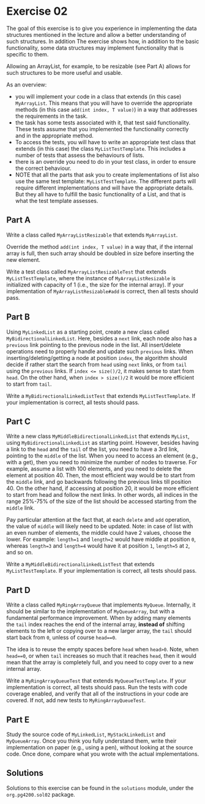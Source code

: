 # Exercise 02

The goal of this exercise is to give you experience in implementing the data structures 
mentioned in the lecture and allow a better understanding of such structures. In addition
The exercise shows how, in addition to the basic functionality, some data structures may implement
functionality that is specific to them.

Allowing an ArrayList, for example, to be resizable (see Part A) allows for such structures to be 
more useful and usable. 

As an overview:
- you will implement your code in a class that extends (in this case) `MyArrayList`. This means that
you will have to override the appropriate methods (in this case `add(int index, T value)`) in a way that
addresses the requirements in the task.
- the task has some tests associated with it, that test said functionality. These tests assume that you 
implemented the functionality correctly and in the appropriate method.
- To access the tests, you will have to write an appropriate test class that extends (in this case) the 
class `MyListTestTemplate`. This includes a number of tests that assess the behaviours of lists. 
- there is an override you need to do in your test class, in order to ensure the correct behaviour.
- NOTE that all the parts that ask you to create implementations of list also use the same test template:
`MyListTestTemplate`. The different parts will require different implementations and will have the appropriate
details. But they all have to fulfill the basic functionality of a List, and that is what the test 
template assesses.

## Part A

Write a class called `MyArrayListResizable` that extends `MyArrayList`.

Override the method `add(int index, T value)` in a way that, if the internal array is full,
then such array should be doubled in size before inserting the new element.

Write a test class called `MyArrayListResizableTest` that extends `MyListTestTemplate`,
where the instance of `MyArrayListResizable` is initialized with capacity of 1 
(i.e., the size for the internal array).
If your implementation of `MyArrayListResizable#add` is correct, then all tests should pass.



## Part B

Using `MyLinkedList` as a starting point, create a new class called `MyBidirectionalLinkedList`.
Here, besides a `next` link, each node also has a `previous` link pointing to the previous node in
the list. All insert/delete operations need to properly handle and update such `previous` links.
When inserting/deleting/getting a node at position `index`, the algorithm should decide if rather start
the search from `head` using `next` links, or from `tail` using the `previous` links.
If `index <= size()/2`, it makes sense to start from `head`.
On the other hand, when `index > size()/2` it would be more efficient to start from `tail`.

Write a `MyBidirectionalLinkedListTest` that extends `MyListTestTemplate`.
If your implementation is correct, all tests should pass.
 
 
## Part C

Write a new class `MyMiddleBidirectionalLinkedList` that extends `MyList`, using `MyBidirectionalLinkedList` as starting point.
However, besides having a link to the `head` and the `tail` of the list, you need to have a 3rd link, pointing to the `middle` of the list.
When you need to access an element (e.g., with a get), then you need to minimize the number of nodes to traverse.
For example, assume a list with 100 elements, and you need to delete the element at position 40.
Then, the most efficient way would be to start from the `middle` link, and go backwards following the previous links till position 40.
On the other hand, if accessing at position 20, it would be more efficient to start from head and follow the next links.
In other words, all indices in the range 25%-75% of the size of the list should be accessed starting from the `middle` link.

Pay particular attention at the fact that, at each `delete` and `add` operation, the value of `middle` will likely need to be updated.
Note: in case of list with an even number of elements, the middle could have 2 values, choose the lower.
For example: `length=1` and `length=2` would have middle at position `0`, whereas `length=3` and `length=4` would have it at position `1`, `length=5` at `2`, and so on.

Write a `MyMiddleBidirectionalLinkedListTest` that extends `MyListTestTemplate`.
If your implementation is correct, all tests should pass.
 
## Part D

Write a class called `MyRingArrayQueue` that implements `MyQueue`.
Internally, it should be similar to the implementation of `MyQueueArray`,
but with a fundamental performance improvement.
When by adding many elements the `tail` index reaches the end of the internal array,
**instead of** shifting elements to the left or copying over to a new larger array,
the `tail` should start back from `0`, unless of course `head==0`.

The idea is to reuse the empty spaces before `head` when `head>0`.
Note, when `head==0`, or when `tail` increases so much that it reaches `head`, then it would
mean that the array is completely full, and you need to copy over to a new internal array.

Write a `MyRingArrayQueueTest` that extends `MyQueueTestTemplate`.
If your implementation is correct, all tests should pass.
Run the tests with code coverage enabled, and verify that all of the instructions in your
code are covered. If not, add new tests to `MyRingArrayQueueTest`.



## Part E

Study the source code of `MyLinkedList`, `MyStackLinkedList` and `MyQueueArray`.
Once you think you fully understand them, write their implementation
on paper (e.g., using a pen), without looking at the source code.
Once done, compare what you wrote with the actual implementations.   
 
## Solutions

Solutions to this exercise can be found in the `solutions`
module, under the `org.pg4200.sol02` package.
